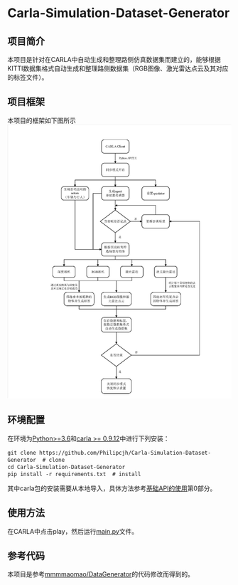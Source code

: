 # Carla-Simulation-Dataset-Generator

## 项目简介
本项目是针对在CARLA中自动生成和整理路侧仿真数据集而建立的，能够根据KITTI数据集格式自动生成和整理路侧数据集（RGB图像、激光雷达点云及其对应的标签文件）。

## 项目框架
本项目的框架如下图所示
![image](framework.jpg)

## 环境配置 
在环境为[Python>=3.6](https://www.python.org)和[carla >= 0.9.12](https://carla.readthedocs.io/en/0.9.12/)中进行下列安装：

    git clone https://github.com/Philipcjh/Carla-Simulation-Dataset-Generator  # clone
    cd Carla-Simulation-Dataset-Generator
    pip install -r requirements.txt  # install

其中carla包的安装需要从本地导入，具体方法参考[基础API的使用](https://zhuanlan.zhihu.com/p/340031078)第0部分。

## 使用方法
在CARLA中点击play，然后运行[main.py](main.py)文件。

## 参考代码
本项目是参考[mmmmaomao/DataGenerator](https://github.com/mmmmaomao/DataGenerator)的代码修改而得到的。